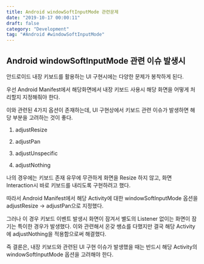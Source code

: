 ```yaml
---
title: Android windowSoftInputMode 관련문제
date: "2019-10-17 00:00:11"
draft: false
category: "Development"
tag: "#Android #windowSoftInputMode"
---
```


## Android windowSoftInputMode 관련 이슈 발생시

안드로이드 내장 키보드를 활용하는 UI 구현시에는 다양한 문제가 봉착하게 된다.

우선 Android Manifest에서 해당화면에서 내장 키보드 사용시 해당 화면을 어떻게 처리할지 지정해줘야 한다.

이와 관련된 4가지 옵션이 존재하는데, UI 구현상에서 키보드 관련 이슈가 발생하면 해당 부분을 고려하는 것이 좋다.

1. adjustResize

2. adjustPan

3. adjustUnspecific

4. adjustNothing

나의 경우에는 키보드 존재 유무에 무관하게 화면을 Resize 하지 않고, 화면 Interaction시 바로 키보드를 내리도록 구현하려고 했다.

따라서 Android Manifest에서 해당 Activity에 대한 windowSoftInputMode 옵션을 adjustResize -> adjustPan으로 지정했다.

그러나 이 경우 키보드 이벤트 발생시 화면이 잠겨서 별도의 Listener 없이는 화면이 잠기는 특이한 경우가 발생했다. 이와 관련해서 온갖 쌩쇼를 다했지만 결국 해당 Activity에 adjustNothing을 적용함으로써 해결했다.

즉 결론은, 내장 키보드와 관련된 UI 구현 이슈가 발생했을 때는 반드시 해당 Activity의 windowSoftInputMode 옵션을 고려해야 한다.
